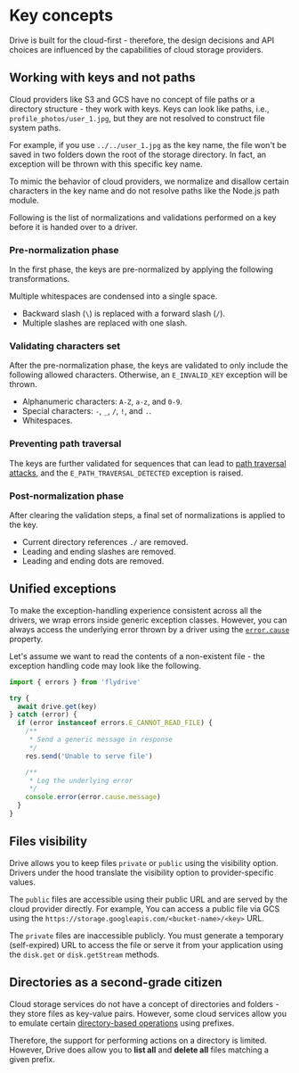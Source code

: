# Key concepts
Drive is built for the cloud-first - therefore, the design decisions and API choices are influenced by the capabilities of cloud storage providers.

## Working with keys and not paths
Cloud providers like S3 and GCS have no concept of file paths or a directory structure - they work with keys. Keys can look like paths, i.e., `profile_photos/user_1.jpg`, but they are not resolved to construct file system paths.

For example, if you use `../../user_1.jpg` as the key name, the file won't be saved in two folders down the root of the storage directory. In fact, an exception will be thrown with this specific key name.

To mimic the behavior of cloud providers, we normalize and disallow certain characters in the key name and do not resolve paths like the Node.js path module.

Following is the list of normalizations and validations performed on a key before it is handed over to a driver.

### Pre-normalization phase

In the first phase, the keys are pre-normalized by applying the following transformations.

Multiple whitespaces are condensed into a single space.
- Backward slash (`\`) is replaced with a forward slash (`/`).
- Multiple slashes are replaced with one slash.

### Validating characters set

After the pre-normalization phase, the keys are validated to only include the following allowed characters. Otherwise, an `E_INVALID_KEY` exception will be thrown.

- Alphanumeric characters: `A-Z`, `a-z`, and `0-9`.
- Special characters: `-`, `_`, `/`, `!`, and `.`.
- Whitespaces.

### Preventing path traversal

The keys are further validated for sequences that can lead to [path traversal attacks](https://owasp.org/www-community/attacks/Path_Traversal), and the `E_PATH_TRAVERSAL_DETECTED` exception is raised.

### Post-normalization phase

After clearing the validation steps, a final set of normalizations is applied to the key.

- Current directory references `./` are removed.
- Leading and ending slashes are removed.
- Leading and ending dots are removed.

## Unified exceptions
To make the exception-handling experience consistent across all the drivers, we wrap errors inside generic exception classes. However, you can always access the underlying error thrown by a driver using the [`error.cause`](https://developer.mozilla.org/en-US/docs/Web/JavaScript/Reference/Global_Objects/Error/cause) property.

Let's assume we want to read the contents of a non-existent file - the exception handling code may look like the following.

```ts
import { errors } from 'flydrive'

try {
  await drive.get(key)
} catch (error) {
  if (error instanceof errors.E_CANNOT_READ_FILE) {
    /**
     * Send a generic message in response
     */
    res.send('Unable to serve file')

    /**
     * Log the underlying error
     */
    console.error(error.cause.message)
  }
}
```

## Files visibility
Drive allows you to keep files `private` or `public` using the visibility option. Drivers under the hood translate the visibility option to provider-specific values.

The `public` files are accessible using their public URL and are served by the cloud provider directly. For example, You can access a public file via GCS using the `https://storage.googleapis.com/<bucket-name>/<key>` URL.

The `private` files are inaccessible publicly. You must generate a temporary (self-expired) URL to access the file or serve it from your application using the `disk.get` or `disk.getStream` methods.

## Directories as a second-grade citizen
Cloud storage services do not have a concept of directories and folders - they store files as key-value pairs. However, some cloud services allow you to emulate certain [directory-based operations](https://docs.aws.amazon.com/AmazonS3/latest/userguide/using-folders.html) using prefixes.

Therefore, the support for performing actions on a directory is limited. However, Drive does allow you to **list all** and **delete all** files matching a given prefix.
